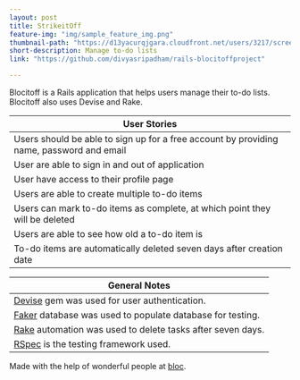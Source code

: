 ```yaml
---
layout: post
title: StrikeitOff
feature-img: "img/sample_feature_img.png"
thumbnail-path: "https://d13yacurqjgara.cloudfront.net/users/3217/screenshots/2030966/blocjams_1x.png"
short-description: Manage to-do lists
link: "https://github.com/divyasripadham/rails-blocitoffproject"

---
```

Blocitoff is a Rails application that helps users manage their to-do lists. Blocitoff also uses Devise and Rake.

| User Stories
| -------------
| Users should be able to sign up for a free account by providing name, password and email
| User are able to sign in and out of application  
| User have access to their profile page
| Users are able to create multiple to-do items
| Users can mark to-do items as complete, at which point they will be deleted
| Users are able to see how old a to-do item is
| To-do items are automatically deleted seven days after creation date

| General Notes
| -------------
| [Devise](https://github.com/plataformatec/devise ) gem was used for user authentication.
| [Faker](https://github.com/stympy/fakerSeeded) database was used to populate database for testing.
| [Rake](http://railscasts.com/episodes/66-custom-rake-tasks) automation was used to delete tasks after seven days.
| [RSpec](http://rspec.info/) is the testing framework used.


Made with the help of wonderful people at [bloc](http://bloc.io).
